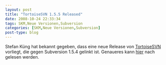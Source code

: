 ```yaml
---
layout: post
title: "TortoiseSVN 1.5.5 Released"
date: 2008-10-24 22:33:34
tags: SKM,Neue Versionen,Subversion
categories: [SKM,Neue Versionen,Subversion]
post-type: blog
---
```

Stefan Küng hat bekannt gegeben, dass eine neue Release von <a href="http://www.tortoisesvn.net">TortoiseSVN</a> vorliegt, die gegen Subversion 1.5.4 gelinkt ist. Genaueres kann <a href="http://tortoisesvn.net/node/348">hier</a> nach gelesen werden.
